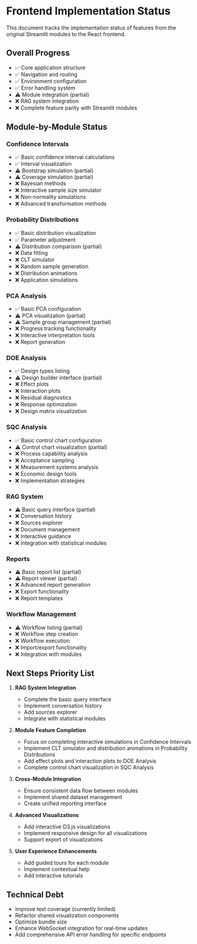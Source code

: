 # Frontend Implementation Status

This document tracks the implementation status of features from the original Streamlit modules to the React frontend.

## Overall Progress
- ✅ Core application structure
- ✅ Navigation and routing
- ✅ Environment configuration
- ✅ Error handling system
- ⚠️ Module integration (partial)
- ❌ RAG system integration
- ❌ Complete feature parity with Streamlit modules

## Module-by-Module Status

### Confidence Intervals
- ✅ Basic confidence interval calculations
- ✅ Interval visualization
- ⚠️ Bootstrap simulation (partial)
- ⚠️ Coverage simulation (partial)
- ❌ Bayesian methods
- ❌ Interactive sample size simulator
- ❌ Non-normality simulations
- ❌ Advanced transformation methods

### Probability Distributions
- ✅ Basic distribution visualization
- ✅ Parameter adjustment
- ⚠️ Distribution comparison (partial)
- ❌ Data fitting
- ❌ CLT simulator
- ❌ Random sample generation
- ❌ Distribution animations
- ❌ Application simulations

### PCA Analysis
- ✅ Basic PCA configuration
- ⚠️ PCA visualization (partial)
- ⚠️ Sample group management (partial)
- ❌ Progress tracking functionality
- ❌ Interactive interpretation tools
- ❌ Report generation

### DOE Analysis
- ✅ Design types listing
- ⚠️ Design builder interface (partial)
- ❌ Effect plots
- ❌ Interaction plots
- ❌ Residual diagnostics
- ❌ Response optimization
- ❌ Design matrix visualization

### SQC Analysis
- ✅ Basic control chart configuration
- ⚠️ Control chart visualization (partial)
- ❌ Process capability analysis
- ❌ Acceptance sampling
- ❌ Measurement systems analysis
- ❌ Economic design tools
- ❌ Implementation strategies

### RAG System
- ⚠️ Basic query interface (partial)
- ❌ Conversation history
- ❌ Sources explorer
- ❌ Document management
- ❌ Interactive guidance
- ❌ Integration with statistical modules

### Reports
- ⚠️ Basic report list (partial)
- ⚠️ Report viewer (partial)
- ❌ Advanced report generation
- ❌ Export functionality
- ❌ Report templates

### Workflow Management
- ⚠️ Workflow listing (partial)
- ❌ Workflow step creation
- ❌ Workflow execution
- ❌ Import/export functionality
- ❌ Integration with modules

## Next Steps Priority List

1. **RAG System Integration**
   - Complete the basic query interface
   - Implement conversation history
   - Add sources explorer
   - Integrate with statistical modules

2. **Module Feature Completion**
   - Focus on completing interactive simulations in Confidence Intervals
   - Implement CLT simulator and distribution animations in Probability Distributions
   - Add effect plots and interaction plots to DOE Analysis
   - Complete control chart visualization in SQC Analysis

3. **Cross-Module Integration**
   - Ensure consistent data flow between modules
   - Implement shared dataset management
   - Create unified reporting interface

4. **Advanced Visualizations**
   - Add interactive D3.js visualizations
   - Implement responsive design for all visualizations
   - Support export of visualizations

5. **User Experience Enhancements**
   - Add guided tours for each module
   - Implement contextual help
   - Add interactive tutorials

## Technical Debt

- Improve test coverage (currently limited)
- Refactor shared visualization components
- Optimize bundle size
- Enhance WebSocket integration for real-time updates
- Add comprehensive API error handling for specific endpoints